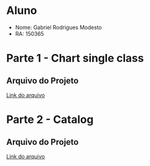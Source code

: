 # Aluno

- Nome: Gabriel Rodrigues Modesto
- RA: 150365

# Parte 1 - Chart single class

## Arquivo do Projeto
[Link do arquivo](components-1-chart-single-class.ipynb)

# Parte 2 - Catalog

## Arquivo do Projeto
[Link do arquivo](components-4-catalog.ipynb)

